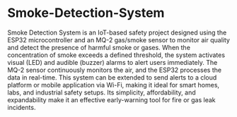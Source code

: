 # Smoke-Detection-System
Smoke Detection System is an IoT-based safety project designed using the ESP32 microcontroller and an MQ-2 gas/smoke sensor to monitor air quality and detect the presence of harmful smoke or gases. When the concentration of smoke exceeds a defined threshold, the system activates visual (LED) and audible (buzzer) alarms to alert users immediately. The MQ-2 sensor continuously monitors the air, and the ESP32 processes the data in real-time. This system can be extended to send alerts to a cloud platform or mobile application via Wi-Fi, making it ideal for smart homes, labs, and industrial safety setups. Its simplicity, affordability, and expandability make it an effective early-warning tool for fire or gas leak incidents.
